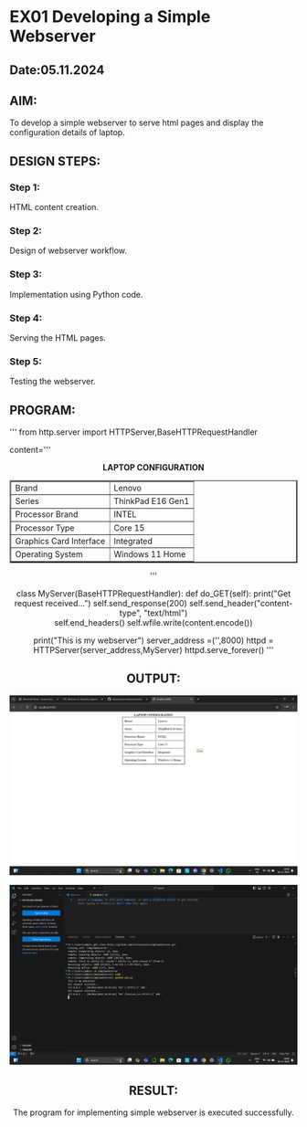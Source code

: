 # EX01 Developing a Simple Webserver
## Date:05.11.2024

## AIM:
To develop a simple webserver to serve html pages and display the configuration details of laptop.

## DESIGN STEPS:
### Step 1: 
HTML content creation.

### Step 2:
Design of webserver workflow.

### Step 3:
Implementation using Python code.

### Step 4:
Serving the HTML pages.

### Step 5:
Testing the webserver.

## PROGRAM:
'''
from http.server import HTTPServer,BaseHTTPRequestHandler

content='''

<html>
    <head>
        <center>
        <tittle>
           <b>LAPTOP CONFIGURATION</b>
            </tittle>
        </head>
        <boby>
            <table border="2" cellpadding="10">
            <tr> 
                <td>Brand</td>       
                <td>Lenovo</td>
                </tr>
                <tr>
                <td>Series</td>
                <td>ThinkPad E16 Gen1</td>
                </tr>
                <tr>
                    <td>Processor Brand</td>
                    <td>INTEL</td>
                    </tr>
                    <tr>
                        <td>Processor Type</td>
                        <td>Core 15</td>
                        </tr> 
                        <tr>
                            <td>Graphics Card Interface</td>
                            <td>Integrated</td>
                            </tr>
                            <tr>
                                <td>Operating System</td>
                                <td>Windows 11 Home</td>
                                </tr> 
        </table>
   

</html>
'''

class MyServer(BaseHTTPRequestHandler):
    def do_GET(self):
        print("Get request received...")
        self.send_response(200) 
        self.send_header("content-type", "text/html")       
        self.end_headers()
        self.wfile.write(content.encode())

print("This is my webserver") 
server_address =('',8000)
httpd = HTTPServer(server_address,MyServer)
httpd.serve_forever()
'''

## OUTPUT:
![alt text](<Screenshot 2024-11-06 190005.png>)

![alt text](<Screenshot 2024-11-06 190023.png>)


## RESULT:
The program for implementing simple webserver is executed successfully.
